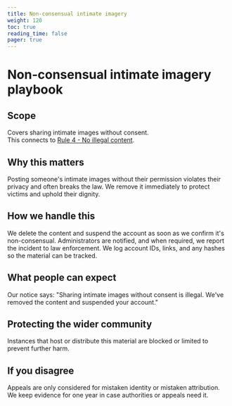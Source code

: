 ```yaml
---
title: Non-consensual intimate imagery
weight: 120
toc: true
reading_time: false
pager: true
---
```


# Non-consensual intimate imagery playbook

## Scope
Covers sharing intimate images without consent.  
This connects to [Rule 4 - No illegal content](/docs/policies/rules/04_no-illegal-content/).

## Why this matters
Posting someone's intimate images without their permission violates their privacy and often breaks the law. We remove it immediately to protect victims and uphold their dignity.

## How we handle this
We delete the content and suspend the account as soon as we confirm it's non-consensual. Administrators are notified, and when required, we report the incident to law enforcement. We log account IDs, links, and any hashes so the material can be tracked.

## What people can expect
Our notice says: "Sharing intimate images without consent is illegal. We've removed the content and suspended your account."

## Protecting the wider community
Instances that host or distribute this material are blocked or limited to prevent further harm.

## If you disagree
Appeals are only considered for mistaken identity or mistaken attribution. We keep evidence for one year in case authorities or appeals need it.
